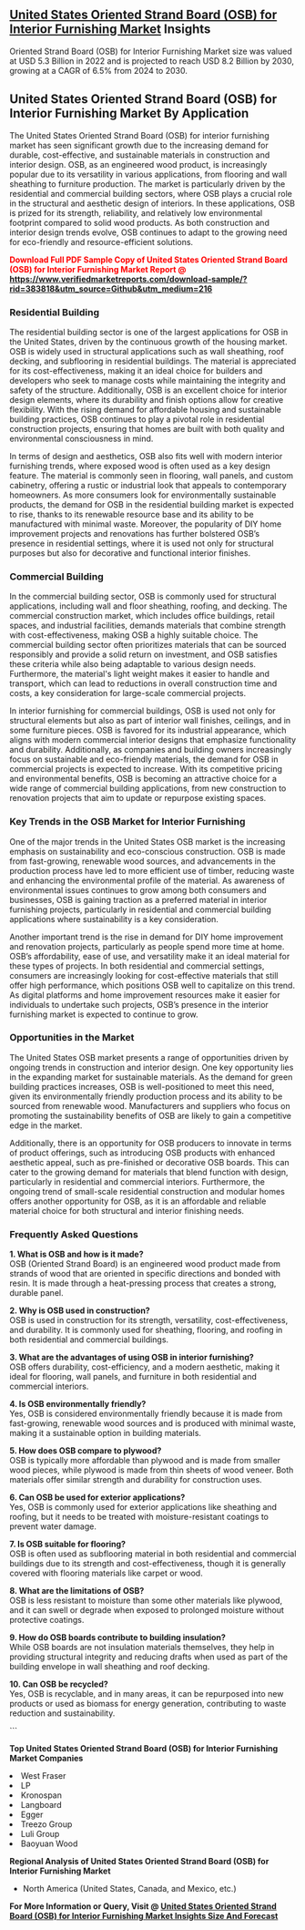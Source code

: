 <h2><a href="https://www.verifiedmarketreports.com/download-sample/?rid=383818&amp;utm_source=Github&amp;utm_medium=216" target="_blank">United States Oriented Strand Board (OSB) for Interior Furnishing Market</a> Insights</h2><p>Oriented Strand Board (OSB) for Interior Furnishing Market size was valued at USD 5.3 Billion in 2022 and is projected to reach USD 8.2 Billion by 2030, growing at a CAGR of 6.5% from 2024 to 2030.</p><p><h2>United States Oriented Strand Board (OSB) for Interior Furnishing Market By Application</h2><p>The United States Oriented Strand Board (OSB) for interior furnishing market has seen significant growth due to the increasing demand for durable, cost-effective, and sustainable materials in construction and interior design. OSB, as an engineered wood product, is increasingly popular due to its versatility in various applications, from flooring and wall sheathing to furniture production. The market is particularly driven by the residential and commercial building sectors, where OSB plays a crucial role in the structural and aesthetic design of interiors. In these applications, OSB is prized for its strength, reliability, and relatively low environmental footprint compared to solid wood products. As both construction and interior design trends evolve, OSB continues to adapt to the growing need for eco-friendly and resource-efficient solutions. <strong><p><span class=""><span style="color: #ff0000;"><strong>Download Full PDF Sample Copy of United States Oriented Strand Board (OSB) for Interior Furnishing Market Report</strong> @ </span><a href="https://www.verifiedmarketreports.com/download-sample/?rid=383818&amp;utm_source=Github&amp;utm_medium=216" target="_blank">https://www.verifiedmarketreports.com/download-sample/?rid=383818&amp;utm_source=Github&amp;utm_medium=216</a></span></p></strong></p><h3>Residential Building</h3><p>The residential building sector is one of the largest applications for OSB in the United States, driven by the continuous growth of the housing market. OSB is widely used in structural applications such as wall sheathing, roof decking, and subflooring in residential buildings. The material is appreciated for its cost-effectiveness, making it an ideal choice for builders and developers who seek to manage costs while maintaining the integrity and safety of the structure. Additionally, OSB is an excellent choice for interior design elements, where its durability and finish options allow for creative flexibility. With the rising demand for affordable housing and sustainable building practices, OSB continues to play a pivotal role in residential construction projects, ensuring that homes are built with both quality and environmental consciousness in mind.</p><p>In terms of design and aesthetics, OSB also fits well with modern interior furnishing trends, where exposed wood is often used as a key design feature. The material is commonly seen in flooring, wall panels, and custom cabinetry, offering a rustic or industrial look that appeals to contemporary homeowners. As more consumers look for environmentally sustainable products, the demand for OSB in the residential building market is expected to rise, thanks to its renewable resource base and its ability to be manufactured with minimal waste. Moreover, the popularity of DIY home improvement projects and renovations has further bolstered OSB’s presence in residential settings, where it is used not only for structural purposes but also for decorative and functional interior finishes.</p><h3>Commercial Building</h3><p>In the commercial building sector, OSB is commonly used for structural applications, including wall and floor sheathing, roofing, and decking. The commercial construction market, which includes office buildings, retail spaces, and industrial facilities, demands materials that combine strength with cost-effectiveness, making OSB a highly suitable choice. The commercial building sector often prioritizes materials that can be sourced responsibly and provide a solid return on investment, and OSB satisfies these criteria while also being adaptable to various design needs. Furthermore, the material's light weight makes it easier to handle and transport, which can lead to reductions in overall construction time and costs, a key consideration for large-scale commercial projects.</p><p>In interior furnishing for commercial buildings, OSB is used not only for structural elements but also as part of interior wall finishes, ceilings, and in some furniture pieces. OSB is favored for its industrial appearance, which aligns with modern commercial interior designs that emphasize functionality and durability. Additionally, as companies and building owners increasingly focus on sustainable and eco-friendly materials, the demand for OSB in commercial projects is expected to increase. With its competitive pricing and environmental benefits, OSB is becoming an attractive choice for a wide range of commercial building applications, from new construction to renovation projects that aim to update or repurpose existing spaces.</p><h3>Key Trends in the OSB Market for Interior Furnishing</h3><p>One of the major trends in the United States OSB market is the increasing emphasis on sustainability and eco-conscious construction. OSB is made from fast-growing, renewable wood sources, and advancements in the production process have led to more efficient use of timber, reducing waste and enhancing the environmental profile of the material. As awareness of environmental issues continues to grow among both consumers and businesses, OSB is gaining traction as a preferred material in interior furnishing projects, particularly in residential and commercial building applications where sustainability is a key consideration.</p><p>Another important trend is the rise in demand for DIY home improvement and renovation projects, particularly as people spend more time at home. OSB’s affordability, ease of use, and versatility make it an ideal material for these types of projects. In both residential and commercial settings, consumers are increasingly looking for cost-effective materials that still offer high performance, which positions OSB well to capitalize on this trend. As digital platforms and home improvement resources make it easier for individuals to undertake such projects, OSB’s presence in the interior furnishing market is expected to continue to grow.</p><h3>Opportunities in the Market</h3><p>The United States OSB market presents a range of opportunities driven by ongoing trends in construction and interior design. One key opportunity lies in the expanding market for sustainable materials. As the demand for green building practices increases, OSB is well-positioned to meet this need, given its environmentally friendly production process and its ability to be sourced from renewable wood. Manufacturers and suppliers who focus on promoting the sustainability benefits of OSB are likely to gain a competitive edge in the market.</p><p>Additionally, there is an opportunity for OSB producers to innovate in terms of product offerings, such as introducing OSB products with enhanced aesthetic appeal, such as pre-finished or decorative OSB boards. This can cater to the growing demand for materials that blend function with design, particularly in residential and commercial interiors. Furthermore, the ongoing trend of small-scale residential construction and modular homes offers another opportunity for OSB, as it is an affordable and reliable material choice for both structural and interior finishing needs.</p><h3>Frequently Asked Questions</h3><p><strong>1. What is OSB and how is it made?</strong><br>OSB (Oriented Strand Board) is an engineered wood product made from strands of wood that are oriented in specific directions and bonded with resin. It is made through a heat-pressing process that creates a strong, durable panel.</p><p><strong>2. Why is OSB used in construction?</strong><br>OSB is used in construction for its strength, versatility, cost-effectiveness, and durability. It is commonly used for sheathing, flooring, and roofing in both residential and commercial buildings.</p><p><strong>3. What are the advantages of using OSB in interior furnishing?</strong><br>OSB offers durability, cost-efficiency, and a modern aesthetic, making it ideal for flooring, wall panels, and furniture in both residential and commercial interiors.</p><p><strong>4. Is OSB environmentally friendly?</strong><br>Yes, OSB is considered environmentally friendly because it is made from fast-growing, renewable wood sources and is produced with minimal waste, making it a sustainable option in building materials.</p><p><strong>5. How does OSB compare to plywood?</strong><br>OSB is typically more affordable than plywood and is made from smaller wood pieces, while plywood is made from thin sheets of wood veneer. Both materials offer similar strength and durability for construction uses.</p><p><strong>6. Can OSB be used for exterior applications?</strong><br>Yes, OSB is commonly used for exterior applications like sheathing and roofing, but it needs to be treated with moisture-resistant coatings to prevent water damage.</p><p><strong>7. Is OSB suitable for flooring?</strong><br>OSB is often used as subflooring material in both residential and commercial buildings due to its strength and cost-effectiveness, though it is generally covered with flooring materials like carpet or wood.</p><p><strong>8. What are the limitations of OSB?</strong><br>OSB is less resistant to moisture than some other materials like plywood, and it can swell or degrade when exposed to prolonged moisture without protective coatings.</p><p><strong>9. How do OSB boards contribute to building insulation?</strong><br>While OSB boards are not insulation materials themselves, they help in providing structural integrity and reducing drafts when used as part of the building envelope in wall sheathing and roof decking.</p><p><strong>10. Can OSB be recycled?</strong><br>Yes, OSB is recyclable, and in many areas, it can be repurposed into new products or used as biomass for energy generation, contributing to waste reduction and sustainability.</p>```</p><p><strong>Top United States Oriented Strand Board (OSB) for Interior Furnishing Market Companies</strong></p><div data-test-id=""><p><li>West Fraser</li><li> LP</li><li> Kronospan</li><li> Langboard</li><li> Egger</li><li> Treezo Group</li><li> Luli Group</li><li> Baoyuan Wood</li></p><div><strong>Regional Analysis of&nbsp;United States Oriented Strand Board (OSB) for Interior Furnishing Market</strong></div><ul><li dir="ltr"><p dir="ltr">North America&nbsp;(United States, Canada, and Mexico, etc.)</p></li></ul><p><strong>For More Information or Query, Visit @&nbsp;</strong><strong><a href="https://www.verifiedmarketreports.com/product/oriented-strand-board-osb-for-interior-furnishing-market/?utm_source=Github&amp;utm_medium=216" target="_blank">United States Oriented Strand Board (OSB) for Interior Furnishing Market Insights Size And Forecast</a></strong></p></div>

